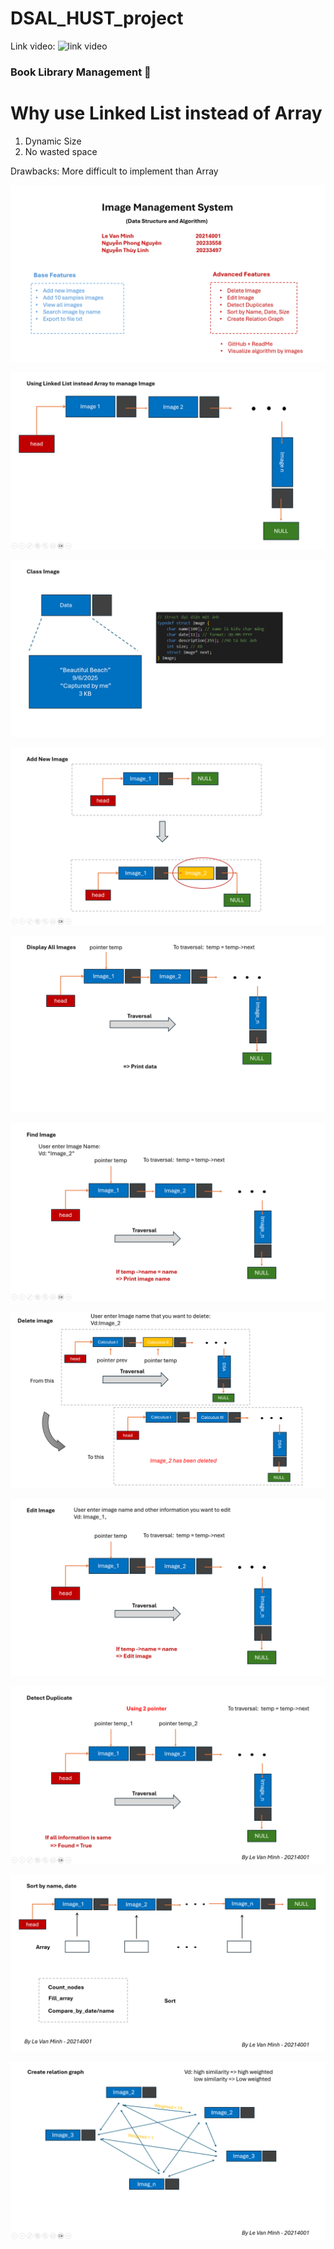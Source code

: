 # DSAL_HUST_project
Link video: ![link video](https://husteduvn.sharepoint.com/:v:/s/DSA951/ETeYb96W0j9PibndtqTn7nEBB9mhr4swzo562t27KFyveg?e=XD7m8N&nav=eyJyZWZlcnJhbEluZm8iOnsicmVmZXJyYWxBcHAiOiJTdHJlYW1XZWJBcHAiLCJyZWZlcnJhbFZpZXciOiJTaGFyZURpYWxvZy1MaW5rIiwicmVmZXJyYWxBcHBQbGF0Zm9ybSI6IldlYiIsInJlZmVycmFsTW9kZSI6InZpZXcifX0%3D) 

### Book Library Management 📖
# Why use Linked List instead of Array
1. Dynamic Size
2. No wasted space

Drawbacks: More difficult to implement than Array 

![](images/Picture1.png)

![](images/Picture2.png)

![](images/Picture3.png)

![](images/Picture4.png)

![](images/Picture5.png)

![](images/Picture6.png)

![](images/Picture7.png)

![](images/Picture8.png)

![](images/Picture9.png)

![](images/Picture10.png)

![](images/Picture11.png)
